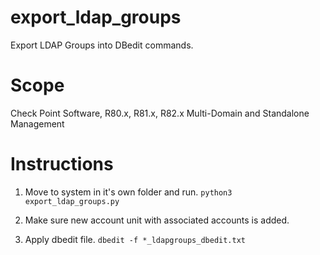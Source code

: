 # export_ldap_groups

Export LDAP Groups into DBedit commands. 

# Scope

Check Point Software, R80.x, R81.x, R82.x Multi-Domain and Standalone Management

# Instructions

1. Move to system in it's own folder and run. 
```python3 export_ldap_groups.py```

2. Make sure new account unit with associated accounts is added. 

3. Apply dbedit file. 
```dbedit -f *_ldapgroups_dbedit.txt```




